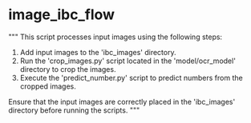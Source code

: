 # image_ibc_flow
"""
This script processes input images using the following steps:

1. Add input images to the 'ibc_images' directory.
2. Run the 'crop_images.py' script located in the 'model/ocr_model' directory to crop the images.
3. Execute the 'predict_number.py' script to predict numbers from the cropped images.

Ensure that the input images are correctly placed in the 'ibc_images' directory before running the scripts.
"""